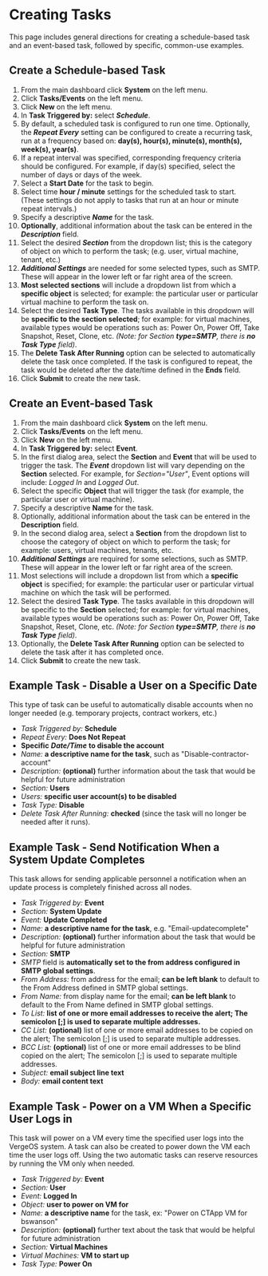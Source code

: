 # Creating Tasks

This page includes general directions for creating a schedule-based task and an event-based task, followed by specific, common-use examples.

## Create a Schedule-based Task

1. From the main dashboard click **System** on the left menu.
2. Click **Tasks/Events** on the left menu.
3. Click **New** on the left menu.
4. In **Task Triggered by:** select ***Schedule***.
5. By default, a scheduled task is configured to run one time. Optionally, the ***Repeat Every*** setting can be configured to create a recurring task, run at a frequency based on: **day(s), hour(s), minute(s), month(s), week(s), year(s)**.
6. If a repeat interval was specified, corresponding frequency criteria should be configured. For example, if day(s) specified, select the number of days or days of the week.
7. Select a **Start Date** for the task to begin.
8. Select time **hour / minute** settings for the scheduled task to start. (These settings do not apply to tasks that run at an hour or minute repeat intervals.)
9. Specify a descriptive ***Name*** for the task.
10. **Optionally**, additional information about the task can be entered in the ***Description*** field.
11. Select the desired ***Section*** from the dropdown list; this is the category of object on which to perform the task; (e.g. user, virtual machine, tenant, etc.)
12. ***Additional Settings*** are needed for some selected types, such as SMTP. These will appear in the lower left or far right area of the screen.
13. **Most selected sections** will include a dropdown list from which a **specific object** is selected; for example: the particular user or particular virtual machine to perform the task on.
14. Select the desired **Task Type**. The tasks available in this dropdown will be **specific to the section selected**; for example: for virtual machines, available types would be operations such as: Power On, Power Off, Take Snapshot, Reset, Clone, etc. *(Note: for Section ***type=SMTP***, there is **no Task Type** field)*.
15. The **Delete Task After Running** option can be selected to automatically delete the task once completed. If the task is configured to repeat, the task would be deleted after the date/time defined in the **Ends** field.
16. Click **Submit** to create the new task.

## Create an Event-based Task

1. From the main dashboard click **System** on the left menu.
2. Click **Tasks/Events** on the left menu.
3. Click **New** on the left menu.
4. In **Task Triggered by:** select **Event**.
5. In the first dialog area, select the **Section** and **Event** that will be used to trigger the task. The ***Event*** dropdown list will vary depending on the **Section** selected. For example, for *Section="User"*, Event options will include: *Logged In* and *Logged Out*.
6. Select the specific **Object** that will trigger the task (for example, the particular user or virtual machine).
7. Specify a descriptive **Name** for the task.
8. Optionally, additional information about the task can be entered in the **Description** field.
9. In the second dialog area, select a **Section** from the dropdown list to choose the category of object on which to perform the task; for example: users, virtual machines, tenants, etc.
10. ***Additional Settings*** are required for some selections, such as SMTP. These will appear in the lower left or far right area of the screen.
11. Most selections will include a dropdown list from which a **specific object** is specified; for example: the particular user or particular virtual machine on which the task will be performed.
12. Select the desired **Task Type**. The tasks available in this dropdown will be specific to the **Section** selected; for example: for virtual machines, available types would be operations such as: Power On, Power Off, Take Snapshot, Reset, Clone, etc. *(Note: for Section **type=SMTP**, there is **no Task Type** field)*.
13. Optionally, the **Delete Task After Running** option can be selected to delete the task after it has completed once.
14. Click **Submit** to create the new task.

## Example Task - Disable a User on a Specific Date

This type of task can be useful to automatically disable accounts when no longer needed (e.g. temporary projects, contract workers, etc.)

- *Task Triggered by:* **Schedule**
- *Repeat Every:* **Does Not Repeat**
- **Specific** ***Date/Time*** **to disable the account**
- *Name:* **a descriptive name for the task**, such as "Disable-contractor-account"
- *Description:* **(optional)** further information about the task that would be helpful for future administration
- *Section:* **Users**
- *Users:* **specific user account(s) to be disabled**
- *Task Type:* **Disable**
- *Delete Task After Running:* **checked** (since the task will no longer be needed after it runs).

## Example Task - Send Notification When a System Update Completes

This task allows for sending applicable personnel a notification when an update process is completely finished across all nodes.

- *Task Triggered by:* **Event**
- *Section:* **System Update**
- *Event:* **Update Completed**
- *Name:* **a descriptive name for the task**, e.g. "Email-updatecomplete"
- *Description:* **(optional)** further information about the task that would be helpful for future administration
- *Section:* **SMTP**
- *SMTP* field is **automatically set to the from address configured in SMTP global settings**.
- *From Address:* from address for the email; **can be left blank** to default to the From Address defined in SMTP global settings.
- *From Name:* from display name for the email; **can be left blank** to default to the From Name defined in SMTP global settings.
- *To List:* **list of one or more email addresses to receive the alert; The semicolon [;] is used to separate multiple addresses.**
- *CC List:* **(optional)** list of one or more email addresses to be copied on the alert; The semicolon [;] is used to separate multiple addresses.
- *BCC List:* **(optional)** list of one or more email addresses to be blind copied on the alert; The semicolon [;] is used to separate multiple addresses.
- *Subject:* **email subject line text**
- *Body:* **email content text**

## Example Task - Power on a VM When a Specific User Logs in

This task will power on a VM every time the specified user logs into the VergeOS system. A task can also be created to power down the VM each time the user logs off. Using the two automatic tasks can reserve resources by running the VM only when needed.

- *Task Triggered by:* **Event**
- *Section:* **User**
- *Event:* **Logged In**
- *Object:* **user to power on VM for**
- *Name:* **a descriptive name** for the task, ex: "Power on CTApp VM for bswanson"
- *Description:* **(optional)** further text about the task that would be helpful for future administration
- *Section:* **Virtual Machines**
- *Virtual Machines:* **VM to start up**
- *Task Type:* **Power On**
